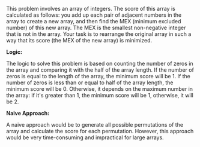 This problem involves an array of integers. The score of this array is calculated as follows: you add up each pair of adjacent numbers in the array to create a new array, and then find the MEX (minimum excluded number) of this new array. The MEX is the smallest non-negative integer that is not in the array. Your task is to rearrange the original array in such a way that its score (the MEX of the new array) is minimized.

**Logic:**

The logic to solve this problem is based on counting the number of zeros in the array and comparing it with the half of the array length. If the number of zeros is equal to the length of the array, the minimum score will be 1. If the number of zeros is less than or equal to half of the array length, the minimum score will be 0. Otherwise, it depends on the maximum number in the array: if it's greater than 1, the minimum score will be 1, otherwise, it will be 2.

**Naive Approach:**

A naive approach would be to generate all possible permutations of the array and calculate the score for each permutation. However, this approach would be very time-consuming and impractical for large arrays.
